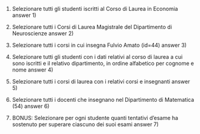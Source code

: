 1) Selezionare tutti gli studenti iscritti al Corso di Laurea in Economia
    answer 1)

2) Selezionare tutti i Corsi di Laurea Magistrale del Dipartimento di Neuroscienze
    answer 2)

3) Selezionare tutti i corsi in cui insegna Fulvio Amato (id=44)
    answer 3)

4) Selezionare tutti gli studenti con i dati relativi al corso di laurea a cui sono iscritti e il relativo dipartimento, in ordine alfabetico per cognome e nome
    answer 4)

5) Selezionare tutti i corsi di laurea con i relativi corsi e insegnanti
    answer 5)

6) Selezionare tutti i docenti che insegnano nel Dipartimento di Matematica (54)
    answer 6)

7) BONUS: Selezionare per ogni studente quanti tentativi d’esame ha sostenuto per superare ciascuno dei suoi esami
    answer 7)
